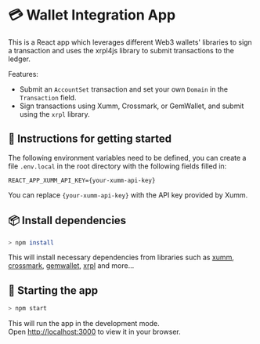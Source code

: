 # 💳 Wallet Integration App

This is a React app which leverages different Web3 wallets' libraries to sign a transaction and uses the xrpl4js library to submit transactions to the ledger.

Features:
- Submit an `AccountSet` transaction and set your own `Domain` in the `Transaction` field.
- Sign transactions using Xumm, Crossmark, or GemWallet, and submit using the `xrpl` library.

## 📄 Instructions for getting started

The following environment variables need to be defined, you can create a file `.env.local` in the root directory with the following fields filled in:

```
REACT_APP_XUMM_API_KEY={your-xumm-api-key}
```

You can replace `{your-xumm-api-key}` with the API key provided by Xumm.

## 📦 Install dependencies

```bash
> npm install
```

This will install necessary dependencies from libraries such as [xumm](https://www.npmjs.com/package/xumm), [crossmark](https://www.npmjs.com/package/@crossmarkio/sdk), [gemwallet](https://www.npmjs.com/package/@gemwallet/api), [xrpl](https://www.npmjs.com/package/xrpl) and more...
## 🚀 Starting the app

```bash
> npm start
```

This will run the app in the development mode.\
Open [http://localhost:3000](http://localhost:3000) to view it in your browser.